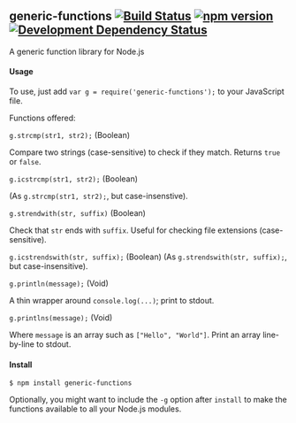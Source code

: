 ## generic-functions [![Build Status](https://travis-ci.org/stpettersens/genericFunctions-for-node.svg?branch=master)](https://travis-ci.org/stpettersens/genericFunctions-for-node) [![npm version](https://badge.fury.io/js/generic-functions.svg)](http://npmjs.org/package/generic-functions) [![Development Dependency Status](https://david-dm.org/stpettersens/genericFunctions-for-node/dev-status.png?theme=shields.io)](https://david-dm.org/stpettersens/genericFunctions-for-node#info=devDependencies)

A generic function library for Node.js

#### Usage #####

To use, just add `var g = require('generic-functions');` to your JavaScript file.

Functions offered:

`g.strcmp(str1, str2);` (Boolean)

Compare two strings (case-sensitive) to check if they match.
Returns `true` or `false`.

`g.icstrcmp(str1, str2);` (Boolean)

(As `g.strcmp(str1, str2);`, but case-insenstive).

`g.strendwith(str, suffix)` (Boolean)

Check that `str` ends with `suffix`. Useful for
checking file extensions (case-sensitive).

`g.icstrendswith(str, suffix);` (Boolean)
(As `g.strendswith(str, suffix);`, but case-insensitive).

`g.println(message);` (Void)

A thin wrapper around `console.log(...)`; print to stdout.

`g.printlns(message);` (Void)

Where `message` is an array such as `["Hello", "World"]`.
Print an array line-by-line to stdout.

#### Install ####

`$ npm install generic-functions`

Optionally, you might want to include the `-g` option after `install` to make the functions
available to all your Node.js modules.

